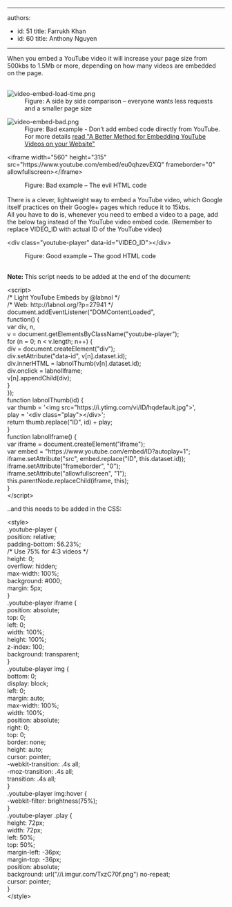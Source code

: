 

---
authors:
  - id: 51
    title: Farrukh Khan
  - id: 60
    title: Anthony Nguyen
---




<span class='intro'> When you embed a YouTube video it will increase your page size from 500kbs to 1.5Mb or more, depending on how many videos are embedded on the page.<br><br> </span>

<dl class="image"><dt> <img src="/PublishingImages/video-embed-load-time.png" alt="video-embed-load-time.png" /> </dt><dd>Figure&#58; A side by side comparison – everyone wants less requests and a smaller page size</dd></dl><dl class="badImage"><dt><img src="/PublishingImages/video-embed-bad.png" alt="video-embed-bad.png" /> </dt> <dd>Figure&#58; Bad example - Don’t add embed code directly from YouTube. For more details <a href="https&#58;//www.labnol.org/internet/light-youtube-embeds/27941/">read &quot;A Better Method for Embedding YouTube Videos on your Website&quot; </a></dd></dl><p class="ssw15-rteElement-CodeArea">&lt;iframe width=&quot;560&quot; height=&quot;315&quot; src=&quot;https&#58;//www.youtube.com/embed/eu0qhzevEXQ&quot; frameborder=&quot;0&quot; allowfullscreen&gt;&lt;/iframe&gt;</p><dd class="ssw15-rteElement-FigureBad">Figure&#58; Bad example – The evil HTML code</dd> <br>There is a clever, lightweight way to embed a YouTube video, which Google itself practices on their Google+ pages which reduce it to 15kbs.<br>All you have to do is, whenever you need to embed a video to a page, add the below tag instead of the YouTube video embed code. (Remember to replace VIDEO_ID with actual ID of the YouTube video)<br><p class="ssw15-rteElement-CodeArea">&lt;div class=&quot;youtube-player&quot; data-id=&quot;VIDEO_ID&quot;&gt;&lt;/div&gt;</p><dd class="ssw15-rteElement-FigureGood">Figure&#58; Good example – The good HTML code</dd><br> 
<p><strong>Note&#58; </strong>This script needs to be added at the end of the document&#58; <br></p><p class="ssw15-rteElement-CodeArea">&lt;script&gt;<br>/* Light YouTube Embeds by @labnol */<br>/* Web&#58; http&#58;//labnol.org/?p=27941 */<br>document.addEventListener(&quot;DOMContentLoaded&quot;,<br>function() &#123;<br>var div, n,<br>v = document.getElementsByClassName(&quot;youtube-player&quot;);<br>for (n = 0; n &lt; v.length; n++) &#123;<br>div = document.createElement(&quot;div&quot;);<br>div.setAttribute(&quot;data-id&quot;, v[n].dataset.id);<br>div.innerHTML = labnolThumb(v[n].dataset.id);<br>div.onclick = labnolIframe;<br>v[n].appendChild(div);<br>&#125;<br>&#125;);<br>function labnolThumb(id) &#123;<br>var thumb = '&lt;img src=&quot;https&#58;//i.ytimg.com/vi/ID/hqdefault.jpg&quot;&gt;',<br>play = '&lt;div class=&quot;play&quot;&gt;&lt;/div&gt;';<br>return thumb.replace(&quot;ID&quot;, id) + play;<br>&#125;<br>function labnolIframe() &#123;<br>var iframe = document.createElement(&quot;iframe&quot;);<br>var embed = &quot;https&#58;//www.youtube.com/embed/ID?autoplay=1&quot;;<br>iframe.setAttribute(&quot;src&quot;, embed.replace(&quot;ID&quot;, this.dataset.id));<br>iframe.setAttribute(&quot;frameborder&quot;, &quot;0&quot;);<br>iframe.setAttribute(&quot;allowfullscreen&quot;, &quot;1&quot;);<br>this.parentNode.replaceChild(iframe, this);<br>&#125;<br>&lt;/script&gt;​<br></p><p>..and this needs to be added in the CSS&#58; <br></p><p class="ssw15-rteElement-CodeArea">&lt;style&gt;<br>.youtube-player &#123;<br>position&#58; relative;<br>padding-bottom&#58; 56.23%;<br>/* Use 75% for 4&#58;3 videos */<br>height&#58; 0;<br>overflow&#58; hidden;<br>max-width&#58; 100%;<br>background&#58; #000;<br>margin&#58; 5px;<br>&#125;<br>.youtube-player iframe &#123;<br>position&#58; absolute;<br>top&#58; 0;<br>left&#58; 0;<br>width&#58; 100%;<br>height&#58; 100%;<br>z-index&#58; 100;<br>background&#58; transparent;<br>&#125;<br>.youtube-player img &#123;<br>bottom&#58; 0;<br>display&#58; block;<br>left&#58; 0;<br>margin&#58; auto;<br>max-width&#58; 100%;<br>width&#58; 100%;<br>position&#58; absolute;<br>right&#58; 0;<br>top&#58; 0;<br>border&#58; none;<br>height&#58; auto;<br>cursor&#58; pointer;<br>-webkit-transition&#58; .4s all;<br>-moz-transition&#58; .4s all;<br>transition&#58; .4s all;<br>&#125;<br>.youtube-player img&#58;hover &#123;<br>-webkit-filter&#58; brightness(75%);<br>&#125;<br>.youtube-player .play &#123;<br>height&#58; 72px;<br>width&#58; 72px;<br>left&#58; 50%;<br>top&#58; 50%;<br>margin-left&#58; -36px;<br>margin-top&#58; -36px;<br>position&#58; absolute;<br>background&#58; url(&quot;//i.imgur.com/TxzC70f.png&quot;) no-repeat;<br>cursor&#58; pointer;<br>&#125;<br>&lt;/style&gt;</p><p>​<br></p>


